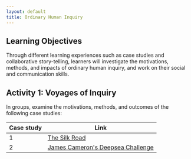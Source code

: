 ```yaml
---
layout: default
title: Ordinary Human Inquiry
---
```


## Learning Objectives
Through different learning experiences such as case studies and collaborative story-telling, learners will investigate the motivations, methods, and impacts of ordinary human inquiry, and work on their social and communication skills.

## Activity 1: Voyages of Inquiry
In groups, examine the motivations, methods, and outcomes of the following case studies:

| Case study |    Link    |
| ---------- | ---------- |
| 1 | [The Silk Road](https://www.youtube.com/watch?v=vn3e37VWc0k&ab_channel=TED-Ed) |
| 2 | [James Cameron's Deepsea Challenge](https://www.youtube.com/watch?v=-8r_-79SjpA&ab_channel=NationalGeographic) |
